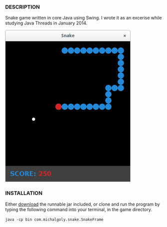 ### DESCRIPTION
Snake game written in core Java using Swing. I wrote it as an excerise while studying Java Threads in 
January 2014.

![Game screenshot](/screenshot.png?raw=true "Game screenshot")

### INSTALLATION
Either [download](https://github.com/MichalGoly/Snake/releases) the runnable jar included, or clone and run the program by typing the following command into
your terminal, in the game directory. 

`java -cp bin com.michalgoly.snake.SnakeFrame`
